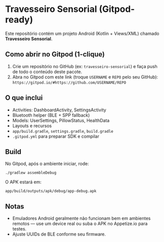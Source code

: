 # Travesseiro Sensorial (Gitpod-ready)

Este repositório contém um projeto Android (Kotlin + Views/XML) chamado **Travesseiro Sensorial**.

## Como abrir no Gitpod (1-clique)
1. Crie um repositório no GitHub (ex: `travesseiro-sensorial`) e faça push de todo o conteúdo deste pacote.
2. Abra no Gitpod com este link (troque `USERNAME` e `REPO` pelo seu GitHub):
   `https://gitpod.io/#https://github.com/USERNAME/REPO`

## O que inclui
- Activities: DashboardActivity, SettingsActivity
- Bluetooth helper (BLE + SPP fallback)
- Models: UserSettings, PillowStatus, HealthData
- Layouts e recursos
- `app/build.gradle`, `settings.gradle`, `build.gradle`
- `.gitpod.yml` para preparar SDK e compilar

## Build
No Gitpod, após o ambiente iniciar, rode:
```
./gradlew assembleDebug
```
O APK estará em:
```
app/build/outputs/apk/debug/app-debug.apk
```

## Notas
- Emuladores Android geralmente não funcionam bem em ambientes remotos — use um device real ou suba o APK no Appetize.io para testes.
- Ajuste UUIDs de BLE conforme seu firmware.
